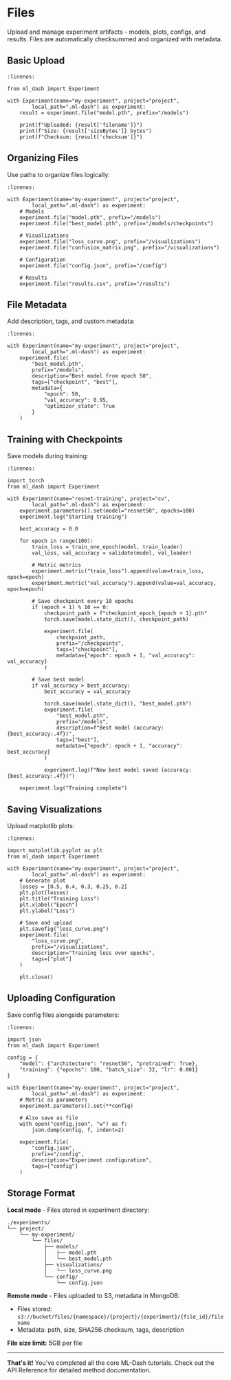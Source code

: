# Files

Upload and manage experiment artifacts - models, plots, configs, and results. Files are automatically checksummed and organized with metadata.

## Basic Upload

```{code-block} python
:linenos:

from ml_dash import Experiment

with Experiment(name="my-experiment", project="project",
        local_path=".ml-dash") as experiment:
    result = experiment.file("model.pth", prefix="/models")

    print(f"Uploaded: {result['filename']}")
    print(f"Size: {result['sizeBytes']} bytes")
    print(f"Checksum: {result['checksum']}")
```

## Organizing Files

Use paths to organize files logically:

```{code-block} python
:linenos:

with Experiment(name="my-experiment", project="project",
        local_path=".ml-dash") as experiment:
    # Models
    experiment.file("model.pth", prefix="/models")
    experiment.file("best_model.pth", prefix="/models/checkpoints")

    # Visualizations
    experiment.file("loss_curve.png", prefix="/visualizations")
    experiment.file("confusion_matrix.png", prefix="/visualizations")

    # Configuration
    experiment.file("config.json", prefix="/config")

    # Results
    experiment.file("results.csv", prefix="/results")
```

## File Metadata

Add description, tags, and custom metadata:

```{code-block} python
:linenos:

with Experiment(name="my-experiment", project="project",
        local_path=".ml-dash") as experiment:
    experiment.file(
        "best_model.pth",
        prefix="/models",
        description="Best model from epoch 50",
        tags=["checkpoint", "best"],
        metadata={
            "epoch": 50,
            "val_accuracy": 0.95,
            "optimizer_state": True
        }
    )
```

## Training with Checkpoints

Save models during training:

```{code-block} python
:linenos:

import torch
from ml_dash import Experiment

with Experiment(name="resnet-training", project="cv",
        local_path=".ml-dash") as experiment:
    experiment.parameters().set(model="resnet50", epochs=100)
    experiment.log("Starting training")

    best_accuracy = 0.0

    for epoch in range(100):
        train_loss = train_one_epoch(model, train_loader)
        val_loss, val_accuracy = validate(model, val_loader)

        # Metric metrics
        experiment.metric("train_loss").append(value=train_loss, epoch=epoch)
        experiment.metric("val_accuracy").append(value=val_accuracy, epoch=epoch)

        # Save checkpoint every 10 epochs
        if (epoch + 1) % 10 == 0:
            checkpoint_path = f"checkpoint_epoch_{epoch + 1}.pth"
            torch.save(model.state_dict(), checkpoint_path)

            experiment.file(
                checkpoint_path,
                prefix="/checkpoints",
                tags=["checkpoint"],
                metadata={"epoch": epoch + 1, "val_accuracy": val_accuracy}
            )

        # Save best model
        if val_accuracy > best_accuracy:
            best_accuracy = val_accuracy

            torch.save(model.state_dict(), "best_model.pth")
            experiment.file(
                "best_model.pth",
                prefix="/models",
                description=f"Best model (accuracy: {best_accuracy:.4f})",
                tags=["best"],
                metadata={"epoch": epoch + 1, "accuracy": best_accuracy}
            )

            experiment.log(f"New best model saved (accuracy: {best_accuracy:.4f})")

    experiment.log("Training complete")
```

## Saving Visualizations

Upload matplotlib plots:

```{code-block} python
:linenos:

import matplotlib.pyplot as plt
from ml_dash import Experiment

with Experiment(name="my-experiment", project="project",
        local_path=".ml-dash") as experiment:
    # Generate plot
    losses = [0.5, 0.4, 0.3, 0.25, 0.2]
    plt.plot(losses)
    plt.title("Training Loss")
    plt.xlabel("Epoch")
    plt.ylabel("Loss")

    # Save and upload
    plt.savefig("loss_curve.png")
    experiment.file(
        "loss_curve.png",
        prefix="/visualizations",
        description="Training loss over epochs",
        tags=["plot"]
    )

    plt.close()
```

## Uploading Configuration

Save config files alongside parameters:

```{code-block} python
:linenos:

import json
from ml_dash import Experiment

config = {
    "model": {"architecture": "resnet50", "pretrained": True},
    "training": {"epochs": 100, "batch_size": 32, "lr": 0.001}
}

with Experiment(name="my-experiment", project="project",
        local_path=".ml-dash") as experiment:
    # Metric as parameters
    experiment.parameters().set(**config)

    # Also save as file
    with open("config.json", "w") as f:
        json.dump(config, f, indent=2)

    experiment.file(
        "config.json",
        prefix="/config",
        description="Experiment configuration",
        tags=["config"]
    )
```

## Storage Format

**Local mode** - Files stored in experiment directory:

```
./experiments/
└── project/
    └── my-experiment/
        └── files/
            ├── models/
            │   ├── model.pth
            │   └── best_model.pth
            ├── visualizations/
            │   └── loss_curve.png
            └── config/
                └── config.json
```

**Remote mode** - Files uploaded to S3, metadata in MongoDB:
- Files stored: `s3://bucket/files/{namespace}/{project}/{experiment}/{file_id}/filename`
- Metadata: path, size, SHA256 checksum, tags, description

**File size limit:** 5GB per file

---

**That's it!** You've completed all the core ML-Dash tutorials. Check out the API Reference for detailed method documentation.
